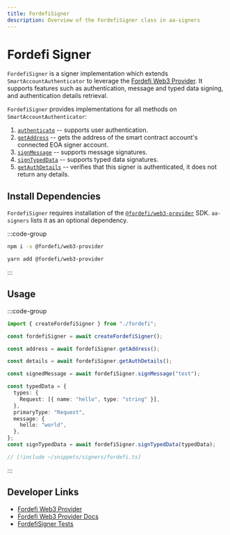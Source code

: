 ```yaml
---
title: FordefiSigner
description: Overview of the FordefiSigner class in aa-signers
---
```



# Fordefi Signer

`FordefiSigner` is a signer implementation which extends `SmartAccountAuthenticator` to leverage the [Fordefi Web3 Provider](https://github.com/FordefiHQ/web3-provider). It supports features such as authentication, message and typed data signing, and authentication details retrieval.

`FordefiSigner` provides implementations for all methods on `SmartAccountAuthenticator`:

1.  [`authenticate`](/packages/aa-signers/fordefi/authenticate) -- supports user authentication.
2.  [`getAddress`](/packages/aa-signers/fordefi/getAddress) -- gets the address of the smart contract account's connected EOA signer account.
3.  [`signMessage`](/packages/aa-signers/fordefi/signMessage) -- supports message signatures.
4.  [`signTypedData`](/packages/aa-signers/fordefi/signTypedData) -- supports typed data signatures.
5.  [`getAuthDetails`](/packages/aa-signers/fordefi/getAuthDetails) -- verifies that this signer is authenticated, it does not return any details.

## Install Dependencies

`FordefiSigner` requires installation of the [`@fordefi/web3-provider`](https://github.com/FordefiHQ/web3-provider) SDK. `aa-signers` lists it as an optional dependency.

:::code-group

```bash [npm]
npm i -s @fordefi/web3-provider
```

```bash [yarn]
yarn add @fordefi/web3-provider
```

:::

## Usage

:::code-group

```ts [example.ts]
import { createFordefiSigner } from "./fordefi";

const fordefiSigner = await createFordefiSigner();

const address = await fordefiSigner.getAddress();

const details = await fordefiSigner.getAuthDetails();

const signedMessage = await fordefiSigner.signMessage("test");

const typedData = {
  types: {
    Request: [{ name: "hello", type: "string" }],
  },
  primaryType: "Request",
  message: {
    hello: "world",
  },
};
const signTypedData = await fordefiSigner.signTypedData(typedData);
```

```ts [fordefi.ts]
// [!include ~/snippets/signers/fordefi.ts]
```

:::

## Developer Links

- [Fordefi Web3 Provider](https://github.com/FordefiHQ/web3-provider)
- [Fordefi Web3 Provider Docs](https://web3provider-docs.fordefi.com/)
- [FordefiSigner Tests](https://github.com/alchemyplatform/aa-sdk/blob/main/packages/signers/src/fordefi/__tests__/signer.test.ts)
